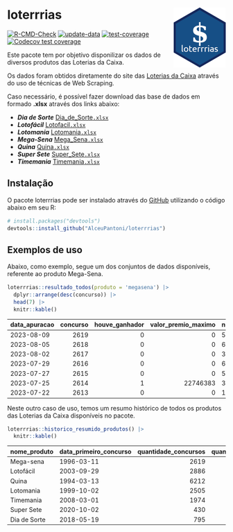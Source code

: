 
<!-- README.md is generated from README.Rmd. Please edit that file -->

# loterrrias <img src="man/figures/logo.png" align="right" height="139" />

<!-- badges: start -->

[![R-CMD-Check](https://github.com/AlceuPantoni/loterrrias/actions/workflows/R-CMD-check.yaml/badge.svg?branch=main)](https://github.com/AlceuPantoni/loterrrias/actions/workflows/R-CMD-check.yaml)
[![update-data](https://github.com/AlceuPantoni/loterrrias/actions/workflows/update-data.yaml/badge.svg)](https://github.com/AlceuPantoni/loterrrias/actions/workflows/update-data.yaml)
[![test-coverage](https://github.com/AlceuPantoni/loterrrias/actions/workflows/test-coverage.yaml/badge.svg?branch=main)](https://github.com/AlceuPantoni/loterrrias/actions/workflows/test-coverage.yaml)
[![Codecov test
coverage](https://codecov.io/gh/AlceuPantoni/loterrrias/branch/main/graph/badge.svg)](https://codecov.io/gh/AlceuPantoni/loterrrias?branch=main)
<!-- badges: end -->

Este pacote tem por objetivo disponilizar os dados de diversos produtos
das Loterias da Caixa.

Os dados foram obtidos diretamente do site das [Loterias da
Caixa](https://loterias.caixa.gov.br/Paginas/default.aspx) através do
uso de técnicas de Web Scraping.

Caso necessário, é possível fazer download das base de dados em formado
**.xlsx** através dos links abaixo:

  - ***Dia de Sorte***
    [Dia\_de\_Sorte`.xlsx`](https://raw.githubusercontent.com/AlceuPantoni/loterrrias/main/data-raw/resultados_diadesorte.xlsx)
  - ***Lotofácil***
    [Lotofacil`.xlsx`](https://raw.githubusercontent.com/AlceuPantoni/loterrrias/main/data-raw/resultados_lotofacil.xlsx)
  - ***Lotomania***
    [Lotomania`.xlsx`](https://raw.githubusercontent.com/AlceuPantoni/loterrrias/main/data-raw/resultados_lotomania.xlsx)
  - ***Mega-Sena***
    [Mega\_Sena`.xlsx`](https://raw.githubusercontent.com/AlceuPantoni/loterrrias/main/data-raw/resultados_megasena.xlsx)
  - ***Quina***
    [Quina`.xlsx`](https://raw.githubusercontent.com/AlceuPantoni/loterrrias/main/data-raw/resultados_quina.xlsx)
  - ***Super Sete***
    [Super\_Sete`.xlsx`](https://raw.githubusercontent.com/AlceuPantoni/loterrrias/main/data-raw/resultados_supersete.xlsx)
  - ***Timemania***
    [Timemania`.xlsx`](https://raw.githubusercontent.com/AlceuPantoni/loterrrias/main/data-raw/resultados_timemania.xlsx)

## Instalação

O pacote loterrrias pode ser instalado através do
[GitHub](https://github.com/) utilizando o código abaixo em seu R:

``` r
# install.packages("devtools")
devtools::install_github("AlceuPantoni/loterrrias")
```

## Exemplos de uso

Abaixo, como exemplo, segue um dos conjuntos de dados disponíveis,
referente ao produto Mega-Sena.

``` r
loterrrias::resultado_todos(produto = 'megasena') |> 
  dplyr::arrange(desc(concurso)) |> 
  head(7) |> 
  knitr::kable()
```

| data\_apuracao | concurso | houve\_ganhador | valor\_premio\_maximo | numeros\_sorteados | num\_1 | num\_2 | num\_3 | num\_4 | num\_5 | num\_6 |
| :------------- | -------: | --------------: | --------------------: | :----------------- | -----: | -----: | -----: | -----: | -----: | -----: |
| 2023-08-09     |     2619 |               0 |                     0 | 5;36;39;41;44;50   |      5 |     36 |     39 |     41 |     44 |     50 |
| 2023-08-05     |     2618 |               0 |                     0 | 6;17;29;35;45;48   |      6 |     17 |     29 |     35 |     45 |     48 |
| 2023-08-02     |     2617 |               0 |                     0 | 3;14;36;42;43;44   |      3 |     14 |     36 |     42 |     43 |     44 |
| 2023-07-29     |     2616 |               0 |                     0 | 6;16;23;35;38;49   |      6 |     16 |     23 |     35 |     38 |     49 |
| 2023-07-27     |     2615 |               0 |                     0 | 5;7;22;23;41;59    |      5 |      7 |     22 |     23 |     41 |     59 |
| 2023-07-25     |     2614 |               1 |              22746383 | 3;8;13;14;19;25    |      3 |      8 |     13 |     14 |     19 |     25 |
| 2023-07-22     |     2613 |               0 |                     0 | 14;26;40;42;46;52  |     14 |     26 |     40 |     42 |     46 |     52 |

Neste outro caso de uso, temos um resumo histórico de todos os produtos
das Loterias da Caixa disponíveis no pacote.

``` r
loterrrias::historico_resumido_produtos() |> 
  knitr::kable()
```

| nome\_produto | data\_primeiro\_concurso | quantidade\_concursos | quantidade\_concursos\_com\_ganhador | percentual\_com\_ganhador | media\_premiacao | maior\_premio | menor\_premio | total\_dezenas\_sorteadas | numero\_mais\_sorteado | numero\_menos\_sorteado |
| :------------ | :----------------------- | --------------------: | -----------------------------------: | ------------------------: | ---------------: | ------------: | ------------: | ------------------------: | ---------------------: | ----------------------: |
| Mega-sena     | 1996-03-11               |                  2619 |                                  592 |                      0.23 |       23675786.0 |     289420865 |     348732.75 |                     15714 |                     10 |                      26 |
| Lotofácil     | 2003-09-29               |                  2886 |                                 2585 |                      0.90 |         911123.5 |       8252873 |      10712.22 |                     43290 |                     20 |                      16 |
| Quina         | 1994-03-13               |                  6212 |                                 2517 |                      0.41 |        3321371.7 |     579215957 |      14230.37 |                     31060 |                      4 |                       3 |
| Lotomania     | 1999-10-02               |                  2505 |                                  663 |                      0.26 |        2314731.8 |      37261930 |     109348.66 |                     50100 |                     47 |                      96 |
| Timemania     | 2008-03-01               |                  1974 |                                   72 |                      0.04 |       26323286.7 |     818652938 |     164711.44 |                     13818 |                     20 |                      53 |
| Super Sete    | 2020-10-02               |                   430 |                                   20 |                      0.05 |        3150135.9 |      10146164 |     124747.77 |                      3010 |                      9 |                       4 |
| Dia de Sorte  | 2018-05-19               |                   795 |                                  267 |                      0.34 |         790708.3 |       3770060 |      59101.35 |                      5565 |                     10 |                       1 |
